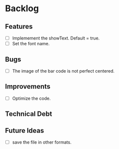 # Backlog

## Features

- [ ] Implemement the showText. Default = true.
- [ ] Set the font name.

## Bugs

- [ ] The image of the bar code is not perfect centered.

## Improvements

- [ ] Optimize the code.

## Technical Debt

## Future Ideas

- [ ] save the file in other formats.
